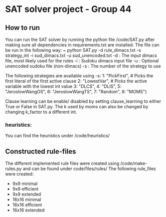 # SAT solver project - Group 44

## How to run
You can run the SAT solver by running the python file /code/SAT.py after making sure all dependencies in requirements.txt are installed.
The file can be run in the following way: 
~ python SAT.py -d rule_dimacs.txt -s strategy_int -i sud_dimacs.txt -u sud_unencoded.txt
-d : The input dimacs file, most likely used for the rules
-i : Sudoku dimacs input file
-u : Optional unencoded sudoku file (non-dimacs)
-s : The number of the strategy to use

The following strategies are available using -s:
1: "PickFirst",  # Picks the first literal of the first active clause
2: "LowestVar",  # Picks the active variable with the lowest int value
3: "DLCS",
4: "DLIS",
5: "JeroslowWangOS",
6: "JeroslowWangTS",
7: "Random",
8: "MOMS"}

Clause learning can be enable/ disabled by setting clause_learning to either True or False in SAT.py. The k used by moms can also be changed by changing k_factor to a different int.

### heuristics:
You can find the heuristics under /code/heuristics/

## Constructed rule-files
The different implemented rule files were created using /code/make-rules.py and can be found under code/files/rules/
The following rule_files were created:
- 9x9 minimal
- 9x9 efficient
- 9x9 extended
- 16x16 minimal
- 16x16 efficient
- 16x16 extended


